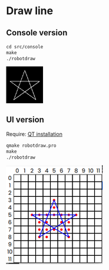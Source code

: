 # Draw line

## Console version

    cd src/console
    make
    ./robotdraw

![result.bmp](https://raw.githubusercontent.com/HuoangPro/drawline/refs/heads/main/src/console/result.bmp)

## UI version

Require: [QT installation](https://doc.qt.io/qt-6/qt-online-installation.html)

    qmake robotdraw.pro
    make
    ./robotdraw

![ui.png](https://raw.githubusercontent.com/HuoangPro/drawline/refs/heads/main/src/ui/ui.png)
